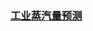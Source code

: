 ### [工业蒸汽量预测](https://tianchi.aliyun.com/competition/entrance/231693/introduction?spm=5176.12281973.1005.6.3dd54c2auXxR1f)

